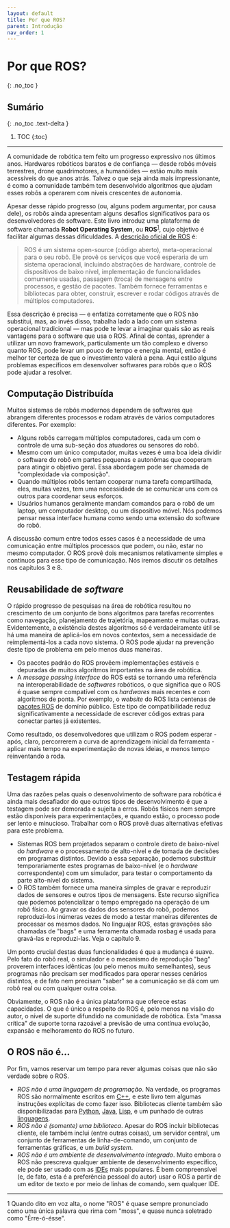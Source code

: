 ```yaml
---
layout: default
title: Por que ROS?
parent: Introdução
nav_order: 1
---
```


# Por que ROS?
{: .no_toc }


## Sumário
{: .no_toc .text-delta }

1. TOC
{:toc}
---
A comunidade de robótica tem feito um progresso expressivo nos últimos anos. Hardwares robóticos baratos e de confiança — desde robôs móveis terrestres, drone quadrimotores, a humanóides — estão muito mais acessíveis do que anos atrás. Talvez o que seja ainda mais impressionante, é como a comunidade também tem desenvolvido algoritmos que ajudam esses robôs a operarem com níveis crescentes de autonomia.

Apesar desse rápido progresso (ou, alguns podem argumentar, por causa dele), os robôs ainda apresentam alguns desafios significativos para os desenvolvedores de software. Este livro introduz uma plataforma de software chamada **Robot Operating System**, ou **ROS**<sup>[1](#fn1)</sup>, cujo objetivo é facilitar algumas dessas dificuldades. A [descrição oficial de ROS](http://wiki.ros.org/ROS/Introduction) é:

> ROS é um sistema open-source (código aberto), meta-operacional para o seu robô. Ele provê os
> serviços que você esperaria de um sistema operacional, incluindo abstrações de hardware,
> controle de dispositivos de baixo nível, implementação de funcionalidades comumente usadas, passagem (troca) de mensagens
> entre processos, e gestão de pacotes. Também fornece ferramentas e bibliotecas para
> obter, construir, escrever e rodar códigos através de múltiplos computadores.

Essa descrição é precisa — e enfatiza corretamente que o ROS não substitui, mas, ao invés disso, trabalha lado a lado com um sistema operacional tradicional — mas pode te levar a imaginar quais são as reais vantagens para o software que usa o ROS. Afinal de contas, aprender a utilizar um novo framework, particulamente um tão complexo e diverso quanto ROS, pode levar um pouco de tempo e energia mental, então é melhor ter certeza de que o investimento valerá a pena. Aqui estão alguns problemas específicos em desenvolver softwares para robôs que o ROS pode ajudar a resolver.

## Computação Distribuída

Muitos sistemas de robôs modernos dependem de softwares que abrangem diferentes processos e rodam através de vários computadores diferentes. Por exemplo:

- Alguns robôs carregam múltiplos computadores, cada um com o controle de uma sub-seção dos atuadores ou sensores do robô.
- Mesmo com um único computador, muitas vezes é uma boa ideia dividir o software do robô em partes pequenas e autonômas que cooperam para atingir o objetivo geral. Essa abordagem pode ser chamada de "complexidade via composição".
- Quando múltiplos robôs tentam cooperar numa tarefa compartilhada, eles, muitas vezes, tem uma necessidade de se comunicar uns com os outros para coordenar seus esforços.
- Usuários humanos geralmente mandam comandos para o robô de um laptop, um computador desktop, ou um dispositivo móvel. Nós podemos pensar nessa interface humana como sendo uma extensão do software do robô.

A discussão comum entre todos esses casos é a necessidade de uma comunicação entre múltiplos processos que podem, ou não, estar no mesmo computador. O ROS provê dois mecanismos relativamente simples e contínuos para esse tipo de comunicação. Nós iremos discutir os detalhes nos capítulos 3 e 8.

## Reusabilidade de *software*

O rápido progresso de pesquisas na área de robótica resultou no crescimento de um conjunto de bons algoritmos para tarefas recorrentes como navegação, planejamento de trajetória, mapeamento e muitas outras. Evidentemente, a existência destes algoritmos só é verdadeiramente útil se há uma maneira de aplicá-los em novos contextos, sem a necessidade de reimplementá-los a cada novo sistema. O ROS pode ajudar na prevenção deste tipo de problema em pelo menos duas maneiras. 

- Os pacotes padrão do ROS provêem implementações estáveis e depuradas de muitos algoritmos importantes na área de robótica.
- A *message passing interface* do ROS está se tornando uma referência na interoperabilidade de *softwares* robóticos, o que significa que o ROS é quase sempre compatível com os *hardwares* mais recentes e com algoritmos de ponta. Por exemplo, o *website* do ROS lista centenas de [pacotes ROS](http://www.ros.org/browse) de domínio público. Este tipo de compatibilidade reduz significativamente a necessidade de escrever códigos extras para conectar partes já existentes. 

Como resultado, os desenvolvedores que utilizam o ROS podem esperar - após, claro, percorrerem a curva de aprendizagem inicial da ferramenta - aplicar mais tempo na experimentação de novas ideias, e menos tempo reinventando a roda. 


## Testagem rápida

Uma das razões pelas quais o desenvolvimento de software para robótica é ainda mais desafiador do que outros tipos de desenvolvimento é que a testagem pode ser demorada e sujeita a erros. Robôs físicos nem sempre estão disponíveis para experimentações, e quando estão, o processo pode ser lento e minucioso. Trabalhar com o ROS provê duas alternativas efetivas para este problema. 

- Sistemas ROS bem projetados separam o controle direto de baixo-nível do *hardware* e o processamento de alto-nível e de tomada de decisões em programas distintos. Devido a essa separação, podemos substituir temporariamente estes programas de baixo-nível (e o *hardware* correspondente) com um simulador, para testar o comportamento da parte alto-nível do sistema. 
- O ROS também fornece uma maneira simples de gravar e reproduzir dados de sensores e outros tipos de mensagens. Este recurso significa que podemos potencializar o tempo empregado na operação de um robô físico. Ao gravar os dados dos sensores do robô, podemos reproduzi-los inúmeras vezes de modo a testar maneiras diferentes de processar os mesmos dados. No linguajar ROS, estas gravações são chamadas de "bags" e uma ferramenta chamada rosbag é usada para gravá-las e reproduzi-las. Veja o capítulo 9. 

Um ponto crucial destas duas funcionalidades é que a mudança é suave. Pelo fato do robô real, o simulador e o mecanismo de reprodução "bag" proverem interfaces idênticas (ou pelo menos muito semelhantes), seus programas não precisam ser modificados para operar nesses cenários distintos, e de fato nem precisam "saber" se a comunicação se dá com um robô real ou com qualquer outra coisa. 

Obviamente, o ROS não é a única plataforma que oferece estas capacidades. O que é único a respeito do ROS é, pelo menos na visão do autor, o nível de suporte difundido na comunidade de robótica. Esta "massa crítica" de suporte torna razoável a previsão de uma contínua evolução, expansão e melhoramento do ROS no futuro. 

## O ROS não é…

Por fim, vamos reservar um tempo para rever algumas coisas que não são verdade sobre o ROS. 

- *ROS não é uma linguagem de programação*. Na verdade, os programas ROS são normalmente escritos em [C++](http://wiki.ros.org/roscpp), e este livro tem algumas instruções explícitas de como fazer isso. Bibliotecas cliente também são disponibilizadas para [Python](http://wiki.ros.org/rospy), [Java](http://wiki.ros.org/rosjava), [Lisp](http://wiki.ros.org/roslisp), e um punhado de outras [linguagens](http://wiki.ros.org/Client%20Libraries).
- *ROS não é (somente) uma biblioteca*. Apesar do ROS incluir bibliotecas cliente, ele também inclui (entre outras coisas), um servidor central, um conjunto de ferramentas de linha-de-comando, um conjunto de ferramentas gráficas, e um *build system*.
- *ROS não é um ambiente de desenvolvimento integrado*. Muito embora o ROS não prescreva qualquer ambiente de desenvolvimento específico, ele pode ser usado com as [IDEs](http://wiki.ros.org/IDEs) mais populares. É bem compreensível (e, de fato, esta é a preferência pessoal do autor) usar o ROS a partir de um editor de texto e por meio de linhas de comando, sem qualquer IDE.


---

<a name="fn1">1</a> Quando dito em voz alta, o nome "ROS" é quase sempre pronunciado como uma única palavra que rima com "moss", e quase nunca soletrado como "Érre-ó-ésse".
